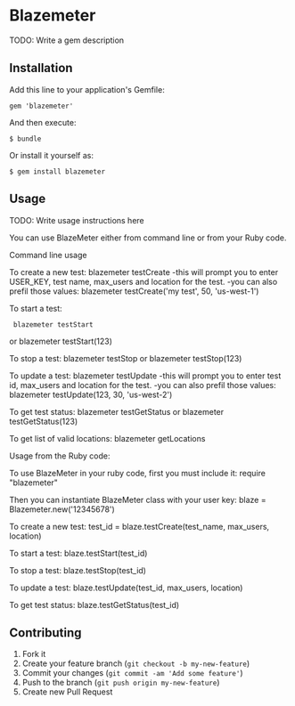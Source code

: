 # Blazemeter

TODO: Write a gem description

## Installation

Add this line to your application's Gemfile:

    gem 'blazemeter'

And then execute:

    $ bundle

Or install it yourself as:

    $ gem install blazemeter

## Usage

TODO: Write usage instructions here

You can use BlazeMeter either from command line or from your Ruby code. 

Command line usage

To create a new test:
blazemeter testCreate
-this will prompt you to enter USER_KEY, test name, max_users and location for the test.
-you can also prefil those values:
blazemeter testCreate('my test', 50, 'us-west-1')

To start a test:

     blazemeter testStart
	 
or
blazemeter testStart(123)

To stop a test:
blazemeter testStop
or
blazemeter testStop(123)

To update a test:
blazemeter testUpdate
-this will prompt you to enter test id, max_users and location for the test.
-you can also prefil those values:
blazemeter testUpdate(123, 30, 'us-west-2')

To get test status:
blazemeter testGetStatus
or
blazemeter testGetStatus(123)

To get list of valid locations:
blazemeter getLocations

Usage from the Ruby code:

To use BlazeMeter in your ruby code, first you must include it:
require "blazemeter"

Then you can instantiate BlazeMeter class with your user key:
blaze = Blazemeter.new('12345678')

To create a new test:
test_id = blaze.testCreate(test_name, max_users, location)

To start a test:
blaze.testStart(test_id)

To stop a test:
blaze.testStop(test_id)

To update a test:
blaze.testUpdate(test_id, max_users, location)

To get test status:
blaze.testGetStatus(test_id)

## Contributing

1. Fork it
2. Create your feature branch (`git checkout -b my-new-feature`)
3. Commit your changes (`git commit -am 'Add some feature'`)
4. Push to the branch (`git push origin my-new-feature`)
5. Create new Pull Request
